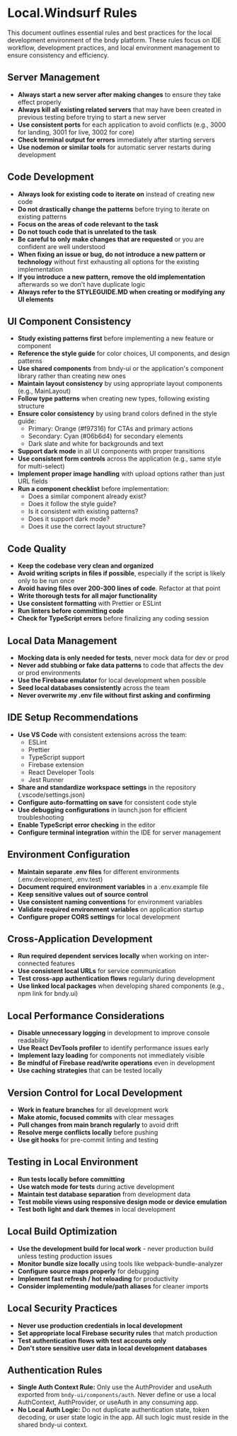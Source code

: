 # Local.Windsurf Rules

This document outlines essential rules and best practices for the local development environment of the bndy platform. These rules focus on IDE workflow, development practices, and local environment management to ensure consistency and efficiency.

## Server Management

- **Always start a new server after making changes** to ensure they take effect properly
- **Always kill all existing related servers** that may have been created in previous testing before trying to start a new server
- **Use consistent ports** for each application to avoid conflicts (e.g., 3000 for landing, 3001 for live, 3002 for core)
- **Check terminal output for errors** immediately after starting servers
- **Use nodemon or similar tools** for automatic server restarts during development

## Code Development

- **Always look for existing code to iterate on** instead of creating new code
- **Do not drastically change the patterns** before trying to iterate on existing patterns
- **Focus on the areas of code relevant to the task**
- **Do not touch code that is unrelated to the task**
- **Be careful to only make changes that are requested** or you are confident are well understood
- **When fixing an issue or bug, do not introduce a new pattern or technology** without first exhausting all options for the existing implementation
- **If you introduce a new pattern, remove the old implementation** afterwards so we don't have duplicate logic
- **Always refer to the STYLEGUIDE.MD when creating or modifying any UI elements**

## UI Component Consistency

- **Study existing patterns first** before implementing a new feature or component
- **Reference the style guide** for color choices, UI components, and design patterns
- **Use shared components** from bndy-ui or the application's component library rather than creating new ones
- **Maintain layout consistency** by using appropriate layout components (e.g., MainLayout)
- **Follow type patterns** when creating new types, following existing structure
- **Ensure color consistency** by using brand colors defined in the style guide:
  - Primary: Orange (#f97316) for CTAs and primary actions
  - Secondary: Cyan (#06b6d4) for secondary elements
  - Dark slate and white for backgrounds and text
- **Support dark mode** in all UI components with proper transitions
- **Use consistent form controls** across the application (e.g., same style for multi-select)
- **Implement proper image handling** with upload options rather than just URL fields
- **Run a component checklist** before implementation:
  - Does a similar component already exist?
  - Does it follow the style guide?
  - Is it consistent with existing patterns?
  - Does it support dark mode?
  - Does it use the correct layout structure?

## Code Quality

- **Keep the codebase very clean and organized**
- **Avoid writing scripts in files if possible**, especially if the script is likely only to be run once
- **Avoid having files over 200-300 lines of code**. Refactor at that point
- **Write thorough tests for all major functionality**
- **Use consistent formatting** with Prettier or ESLint
- **Run linters before committing code**
- **Check for TypeScript errors** before finalizing any coding session

## Local Data Management

- **Mocking data is only needed for tests**, never mock data for dev or prod
- **Never add stubbing or fake data patterns** to code that affects the dev or prod environments
- **Use the Firebase emulator** for local development when possible
- **Seed local databases consistently** across the team
- **Never overwrite my .env file without first asking and confirming**

## IDE Setup Recommendations

- **Use VS Code** with consistent extensions across the team:
  - ESLint
  - Prettier
  - TypeScript support
  - Firebase extension
  - React Developer Tools
  - Jest Runner
- **Share and standardize workspace settings** in the repository (.vscode/settings.json)
- **Configure auto-formatting on save** for consistent code style
- **Use debugging configurations** in launch.json for efficient troubleshooting
- **Enable TypeScript error checking** in the editor
- **Configure terminal integration** within the IDE for server management

## Environment Configuration

- **Maintain separate .env files** for different environments (.env.development, .env.test)
- **Document required environment variables** in a .env.example file
- **Keep sensitive values out of source control**
- **Use consistent naming conventions** for environment variables
- **Validate required environment variables** on application startup
- **Configure proper CORS settings** for local development

## Cross-Application Development

- **Run required dependent services locally** when working on inter-connected features
- **Use consistent local URLs** for service communication
- **Test cross-app authentication flows** regularly during development
- **Use linked local packages** when developing shared components (e.g., npm link for bndy.ui)

## Local Performance Considerations

- **Disable unnecessary logging** in development to improve console readability
- **Use React DevTools profiler** to identify performance issues early
- **Implement lazy loading** for components not immediately visible
- **Be mindful of Firebase read/write operations** even in development
- **Use caching strategies** that can be tested locally

## Version Control for Local Development

- **Work in feature branches** for all development work
- **Make atomic, focused commits** with clear messages
- **Pull changes from main branch regularly** to avoid drift
- **Resolve merge conflicts locally** before pushing
- **Use git hooks** for pre-commit linting and testing

## Testing in Local Environment

- **Run tests locally before committing**
- **Use watch mode for tests** during active development
- **Maintain test database separation** from development data
- **Test mobile views using responsive design mode or device emulation**
- **Test both light and dark themes** in local development

## Local Build Optimization

- **Use the development build for local work** - never production build unless testing production issues
- **Monitor bundle size locally** using tools like webpack-bundle-analyzer
- **Configure source maps properly** for debugging
- **Implement fast refresh / hot reloading** for productivity
- **Consider implementing module/path aliases** for cleaner imports

## Local Security Practices

- **Never use production credentials in local development**
- **Set appropriate local Firebase security rules** that match production
- **Test authentication flows with test accounts only**
- **Don't store sensitive user data in local development databases**

## Authentication Rules

- **Single Auth Context Rule:** Only use the AuthProvider and useAuth exported from `bndy-ui/components/auth`. Never define or use a local AuthContext, AuthProvider, or useAuth in any consuming app.
- **No Local Auth Logic:** Do not duplicate authentication state, token decoding, or user state logic in the app. All such logic must reside in the shared bndy-ui context.
